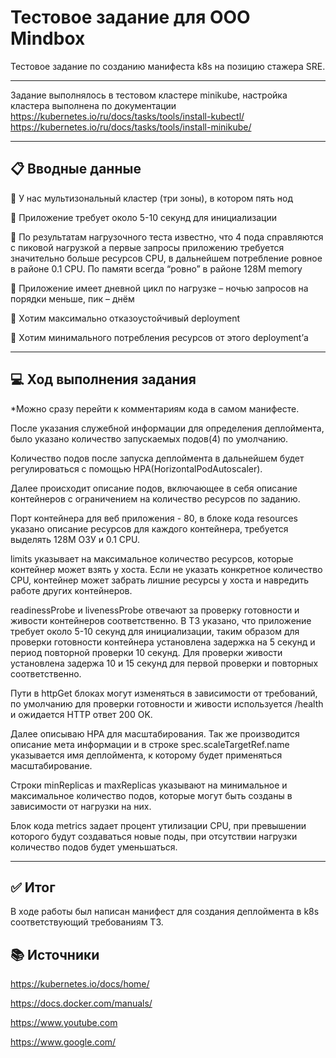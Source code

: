 # Тестовое задание для ООО Mindbox
Тестовое задание по созданию манифеста k8s на позицию стажера SRE.
___

Задание выполнялось в тестовом кластере minikube, настройка кластера выполнена по документации https://kubernetes.io/ru/docs/tasks/tools/install-kubectl/
https://kubernetes.io/ru/docs/tasks/tools/install-minikube/
___

##  :clipboard: Вводные данные

:pushpin: У нас мультизональный кластер (три зоны), в котором пять нод

:pushpin: Приложение требует около 5-10 секунд для инициализации

:pushpin: По результатам нагрузочного теста известно, что 4 пода справляются с пиковой нагрузкой
а первые запросы приложению требуется значительно больше ресурсов CPU, в дальнейшем потребление ровное в районе 0.1 CPU. По памяти всегда “ровно” в районе 128M memory

:pushpin: Приложение имеет дневной цикл по нагрузке – ночью запросов на порядки меньше, пик – днём

:pushpin: Xотим максимально отказоустойчивый deployment

:pushpin: Xотим минимального потребления ресурсов от этого deployment’а

___

## :computer: Ход выполнения задания

*Можно сразу перейти к комментариям кода в самом манифесте.

После указания служебной информации для определения деплоймента, было указано количество запускаемых подов(4) по умолчанию.

Количество подов после запуска деплоймента в дальнейшем будет регулироваться с помощью HPA(HorizontalPodAutoscaler).

Далее происходит описание подов, включающее в себя описание контейнеров с ограничением на количество ресурсов по заданию.

Порт контейнера для веб приложения - 80, в блоке кода resources указано описание ресурсов для каждого контейнера, требуется выделять 128M ОЗУ и 0.1 CPU.

limits указывает на максимальное количество ресурсов, которые контейнер может взять у хоста. Если не указать конкретное количество CPU, контейнер может забрать лишние ресурсы у хоста и навредить работе других контейнеров.

readinessProbe и livenessProbe отвечают за проверку готовности и живости контейнеров соответственно. В ТЗ указано, что приложение требует около 5-10 секунд для инициализации, таким образом для проверки готовности контейнера установлена задержка на 5 секунд и период повторной проверки 10 секунд. Для проверки живости установлена задержа 10 и 15 секунд для первой проверки и повторных соответственно.

Пути в httpGet блоках могут изменяться в зависимости от требований, по умолчанию для проверки готовности и живости используется /health и ожидается HTTP ответ 200 OK.

Далее описываю HPA для масштабирования. Так же производится описание мета информации и в строке spec.scaleTargetRef.name указывается имя деплоймента, к которому будет применяться масштабирование.

Строки minReplicas и maxReplicas указывают на минимальное и максимальное количество подов, которые могут быть созданы в зависимости от нагрузки на них.

Блок кода metrics задает процент утилизации CPU, при превышении которого будут создаваться новые поды, при отсутствии нагрузки количество подов будет уменьшаться.

___

## :white_check_mark: Итог

В ходе работы был написан манифест для создания деплоймента в k8s соответствующий требованиям ТЗ.

## :books: Источники

https://kubernetes.io/docs/home/

https://docs.docker.com/manuals/

https://www.youtube.com

https://www.google.com/
